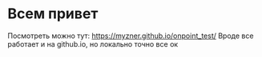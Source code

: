 # Всем привет
Посмотреть можно тут: https://myzner.github.io/onpoint_test/
Вроде все работает и на github.io, но локально точно все ок

